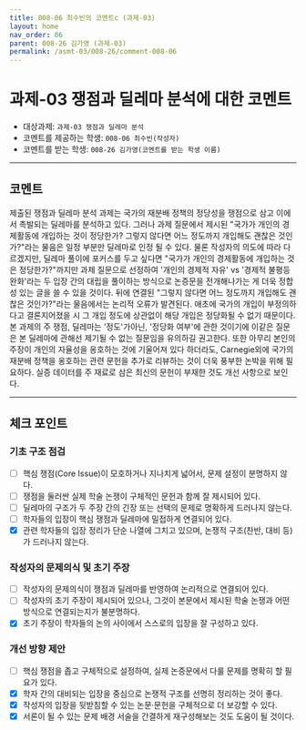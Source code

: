 ```yaml
---
title: 008-06 최수빈의 코멘트c (과제-03) 
layout: home
nav_order: 06
parent: 008-26 김가영 (과제-03)
permalink: /asmt-03/008-26/comment-008-06
---
```


# 과제-03 쟁점과 딜레마 분석에 대한 코멘트

- 대상과제: `과제-03 쟁점과 딜레마 분석`
- 코멘트를 제공하는 학생: `008-06 최수빈(작성자)` 
- 코멘트를 받는 학생: `008-26 김가영(코멘트를 받는 학생 이름)` 

---

## 코멘트

제출된 쟁점과 딜레마 분석 과제는 국가의 재분배 정책의 정당성을 쟁점으로 삼고 이에서 촉발되는 딜레마를 분석하고 있다. 그러나 과제 질문에서 제시된 "국가가 개인의 경제활동에 개입하는 것이 정당한가? 그렇지 않다면 어느 정도까지 개입해도 괜찮은 것인가?"라는 물음은 일정 부분만 딜레마로 인정 될 수 있다. 물론 작성자의 의도에 따라 다르겠지만, 딜레마 풀이에 포커스를 두고 싶다면 "국가가 개인의 경제활동에 개입하는 것은 정당한가?"까지만 과제 질문으로 선정하여 '개인의 경제적 자유' vs '경제적 불평등 완화'라는 두 입장 간의 대립을 풀이하는 방식으로 논증문을 전개해나가는 게 더욱 정합성 있는 글을 쓸 수 있을 것이다. 뒤에 연결된 "그렇지 않다면 어느 정도까지 개입해도 괜찮은 것인가?"라는 물음에서는 논리적 오류가 발견된다. 애초에 국가의 개입이 부정의하다고 결론지어졌을 시 그 개입 정도에 상관없이 해당 개입은 정당화될 수 없기 때문이다. 본 과제의 주 쟁점, 딜레마는 '정도'가아닌, '정당화 여부'에 관한 것이기에 이같은 질문은 본 딜레마에 관해선 제기될 수 없는 질문임을 유의하길 권고한다. 또한 아무리 본인의 주장이 개인의 자율성을 옹호하는 것에 기울어져 있다 하더라도, Carnegie외에 국가의 재분배 정책을 옹호하는 관련 문헌을 추가로 리뷰하는 것이 더욱 풍부한 논박을 위해 필요하다. 실증 데이터를 주 재료로 삼은 최신의 문헌이 부재한 것도 개선 사항으로 보인다.

---

## 체크 포인트

### **기초 구조 점검**
- [ ] 핵심 쟁점(Core Issue)이 모호하거나 지나치게 넓어서, 문제 설정이 분명하지 않다.
- [ ] 쟁점을 둘러싼 실제 학술 논쟁이 구체적인 문헌과 함께 잘 제시되어 있다.
- [ ] 딜레마의 구조가 두 주장 간의 긴장 또는 선택의 문제로 명확하게 드러나지 않는다.
- [ ] 학자들의 입장이 핵심 쟁점과 딜레마에 밀접하게 연결되어 있다.
- [x] 관련 학자들의 입장 정리가 단순 나열에 그치고 있으며, 논쟁적 구조(찬반, 대비 등)가 드러나지 않는다.

### **작성자의 문제의식 및 초기 주장**
- [ ] 작성자의 문제의식이 쟁점과 딜레마를 반영하여 논리적으로 연결되어 있다.
- [ ] 작성자의 초기 주장이 제시되어 있으나, 그것이 본문에서 제시된 학술 논쟁과 어떤 방식으로 연결되는지가 불분명하다.
- [x] 초기 주장이 학자들의 논의 사이에서 스스로의 입장을 잘 구성하고 있다.

### **개선 방향 제안**
- [ ] 핵심 쟁점을 좁고 구체적으로 설정하여, 실제 논증문에서 다룰 문제를 명확히 할 필요가 있다.
- [x] 학자 간의 대비되는 입장을 중심으로 논쟁적 구조를 선명히 정리하는 것이 좋다.
- [x] 작성자의 입장을 뒷받침할 수 있는 논문·문헌을 구체적으로 더 보강할 수 있다.
- [x] 서론이 될 수 있는 문제 배경 서술을 간결하게 재구성해보는 것도 도움이 될 것이다.
